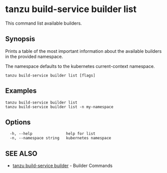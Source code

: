 # tanzu build-service builder list

This command list available builders.

## Synopsis

Prints a table of the most important information about the available builders in the provided namespace.

The namespace defaults to the kubernetes current-context namespace.

```console
tanzu build-service builder list [flags]
```

## Examples

```console
tanzu build-service builder list
tanzu build-service builder list -n my-namespace
```

## Options

```console
  -h, --help               help for list
  -n, --namespace string   kubernetes namespace
```

## SEE ALSO

* [tanzu build-service builder](tanzu_build-service_builder.md)	 - Builder Commands
